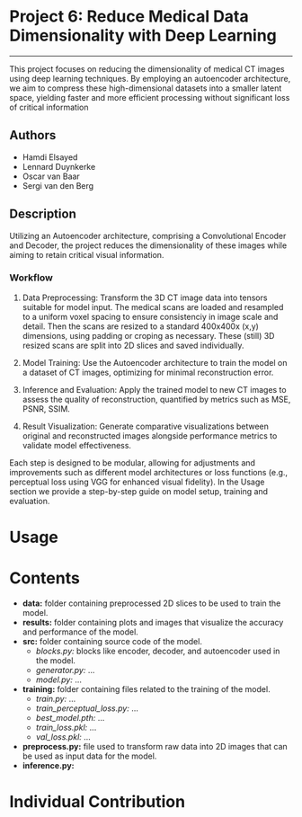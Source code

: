 # Project 6: Reduce Medical Data Dimensionality with Deep Learning
---
This project focuses on reducing the dimensionality of medical CT images using deep learning techniques. By employing an autoencoder architecture, we aim to compress these high-dimensional datasets into a smaller latent space, yielding faster and more efficient processing without significant loss of critical information

## Authors
- Hamdi Elsayed
- Lennard Duynkerke
- Oscar van Baar
- Sergi van den Berg


## Description

Utilizing an Autoencoder architecture, comprising a Convolutional Encoder and Decoder, the project reduces the dimensionality of these images while aiming to retain critical visual information.

### Workflow

1. Data Preprocessing: Transform the 3D CT image data into tensors suitable for model input. The medical scans are loaded and resampled to a uniform voxel spacing to ensure consistenciy in image scale and detail. Then the scans are resized to a standard 400x400x (x,y) dimensions, using padding or croping as necessary. These (still) 3D resized scans are split into 2D slices and saved individually.

2. Model Training: Use the Autoencoder architecture to train the model on a dataset of CT images, optimizing for minimal reconstruction error.

3. Inference and Evaluation: Apply the trained model to new CT images to assess the quality of reconstruction, quantified by metrics such as MSE, PSNR, SSIM.

4. Result Visualization: Generate comparative visualizations between original and reconstructed images alongside performance metrics to validate model effectiveness.

Each step is designed to be modular, allowing for adjustments and improvements such as different model architectures or loss functions (e.g., perceptual loss using VGG for enhanced visual fidelity). In the Usage section we provide a step-by-step guide on model setup, training and evaluation.

# Usage



# Contents

- **data:** folder containing preprocessed 2D slices to be used to train the model.
- **results:** folder containing plots and images that visualize the accuracy and performance of the model.
- **src:** folder containing source code of the model.
  - *blocks.py:* blocks like encoder, decoder, and autoencoder used in the model.
  - *generator.py:* ...
  - *model.py:* ...
- **training:** folder containing files related to the training of the model. 
  - *train.py:* ...
  - *train_perceptual_loss.py:* ...
  - *best_model.pth:* ...
  - *train_loss.pkl:* ...
  - *val_loss.pkl:* ...
- **preprocess.py:** file used to transform raw data into 2D images that can be used as input data for the model.
- **inference.py:**


# Individual Contribution

